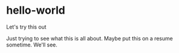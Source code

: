 # hello-world
Let's try this out

Just trying to see what this is all about.  Maybe put this on a resume sometime.  We'll see.
